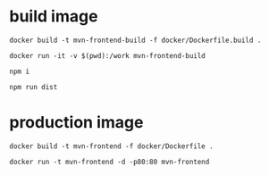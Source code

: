 # build image

`docker build -t mvn-frontend-build -f docker/Dockerfile.build .`

`docker run -it -v $(pwd):/work mvn-frontend-build`

`npm i`

`npm run dist`


# production image

`docker build -t mvn-frontend -f docker/Dockerfile .`

`docker run -t mvn-frontend -d -p80:80 mvn-frontend`
